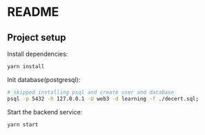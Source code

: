 # README

## Project setup

Install dependencies:

```bash
yarn install
```


Init database(postgresql):

```bash
# skipped installing psql and create user and database
psql -p 5432 -h 127.0.0.1 -U web3 -d learning -f ./decert.sql;
```


Start the backend service:

```bash
yarn start

```
